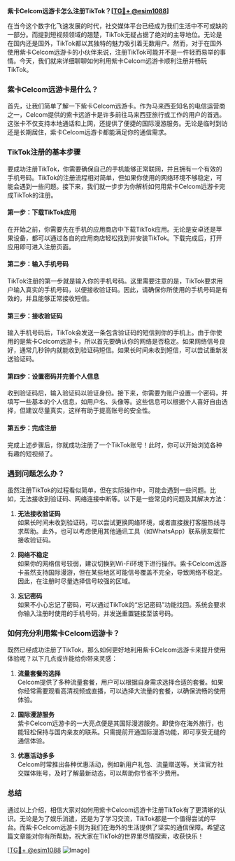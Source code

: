 **紫卡Celcom远游卡怎么注册TikTok？[[TG💪+ @esim1088](https://t.me/s/esim1088)]**

在当今这个数字化飞速发展的时代，社交媒体平台已经成为我们生活中不可或缺的一部分。而提到短视频领域的翘楚，TikTok无疑占据了绝对的主导地位。无论是在国内还是国外，TikTok都以其独特的魅力吸引着无数用户。然而，对于在国外使用紫卡Celcom远游卡的小伙伴来说，注册TikTok可能并不是一件轻而易举的事情。今天，我们就来详细聊聊如何利用紫卡Celcom远游卡顺利注册并畅玩TikTok。

### 紫卡Celcom远游卡是什么？

首先，让我们简单了解一下紫卡Celcom远游卡。作为马来西亚知名的电信运营商之一，Celcom提供的紫卡远游卡是许多前往马来西亚旅行或工作的用户的首选。这张卡不仅支持本地通话和上网，还提供了便捷的国际漫游服务。无论是临时到访还是长期居住，紫卡Celcom远游卡都能满足你的通信需求。

### TikTok注册的基本步骤

要成功注册TikTok，你需要确保自己的手机能够正常联网，并且拥有一个有效的手机号码。TikTok的注册流程相对简单，但如果你使用的网络环境不够稳定，可能会遇到一些问题。接下来，我们就一步步为你解析如何用紫卡Celcom远游卡完成TikTok的注册。

#### 第一步：下载TikTok应用

在开始之前，你需要先在手机的应用商店中下载TikTok应用。无论是安卓还是苹果设备，都可以通过各自的应用商店轻松找到并安装TikTok。下载完成后，打开应用即可进入注册页面。

#### 第二步：输入手机号码

TikTok注册的第一步就是输入你的手机号码。这里需要注意的是，TikTok要求用户输入真实的手机号码，以便接收验证码。因此，请确保你所使用的手机号码是有效的，并且能够正常接收短信。

#### 第三步：接收验证码

输入手机号码后，TikTok会发送一条包含验证码的短信到你的手机上。由于你使用的是紫卡Celcom远游卡，所以首先要确认你的网络是否稳定。如果网络信号良好，通常几秒钟内就能收到验证码短信。如果长时间未收到短信，可以尝试重新发送验证码。

#### 第四步：设置密码并完善个人信息

收到验证码后，输入验证码以验证身份。接下来，你需要为账户设置一个密码，并填写一些基本的个人信息，如用户名、头像等。这些信息可以根据个人喜好自由选择，但建议尽量真实，这样有助于提高账号的安全性。

#### 第五步：完成注册

完成上述步骤后，你就成功注册了一个TikTok账号！此时，你可以开始浏览各种有趣的短视频了。

### 遇到问题怎么办？

虽然注册TikTok的过程看似简单，但在实际操作中，可能会遇到一些问题。比如，无法接收到验证码、网络连接中断等。以下是一些常见的问题及其解决方法：

1. **无法接收验证码**  
   如果长时间未收到验证码，可以尝试更换网络环境，或者直接拨打客服热线寻求帮助。此外，也可以考虑使用其他通讯工具（如WhatsApp）联系朋友帮忙接收验证码。

2. **网络不稳定**  
   如果你的网络信号较弱，建议切换到Wi-Fi环境下进行操作。紫卡Celcom远游卡虽然支持国际漫游，但在某些地区可能信号覆盖不完全，导致网络不稳定。因此，在注册时尽量选择信号较强的区域。

3. **忘记密码**  
   如果不小心忘记了密码，可以通过TikTok的“忘记密码”功能找回。系统会要求你输入注册时使用的手机号码，并发送重置链接至该号码。

### 如何充分利用紫卡Celcom远游卡？

既然已经成功注册了TikTok，那么如何更好地利用紫卡Celcom远游卡来提升使用体验呢？以下几点或许能给你带来灵感：

1. **流量套餐的选择**  
   Celcom提供了多种流量套餐，用户可以根据自身需求选择合适的套餐。如果你经常需要观看高清视频或直播，可以选择大流量的套餐，以确保流畅的使用体验。

2. **国际漫游服务**  
   紫卡Celcom远游卡的一大亮点便是其国际漫游服务。即使你在海外旅行，也能轻松保持与国内亲友的联系。只需提前开通国际漫游功能，即可享受无缝的通信体验。

3. **优惠活动多多**  
   Celcom时常推出各种优惠活动，例如新用户礼包、流量赠送等。关注官方社交媒体账号，及时了解最新动态，可以帮助你节省不少费用。

### 总结

通过以上介绍，相信大家对如何用紫卡Celcom远游卡注册TikTok有了更清晰的认识。无论是为了娱乐消遣，还是为了学习交流，TikTok都是一个值得尝试的平台。而紫卡Celcom远游卡则为我们在海外的生活提供了坚实的通信保障。希望这篇文章能对你有所帮助，祝大家在TikTok的世界里尽情探索，收获快乐！

[[TG💪+ @esim1088](https://t.me/s/esim1088) ![Image](https://i.postimg.cc/4NQfJmqS/Snipaste-2025-05-13-00-14-12.png)]